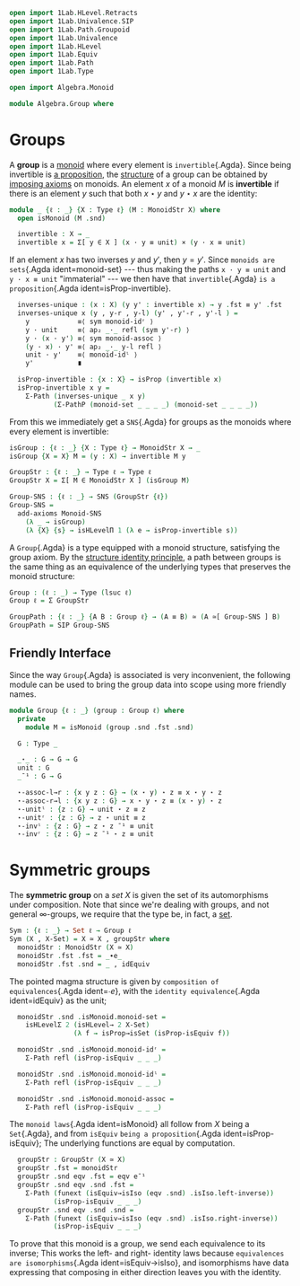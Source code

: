 ```agda
open import 1Lab.HLevel.Retracts
open import 1Lab.Univalence.SIP
open import 1Lab.Path.Groupoid
open import 1Lab.Univalence
open import 1Lab.HLevel
open import 1Lab.Equiv
open import 1Lab.Path
open import 1Lab.Type

open import Algebra.Monoid

module Algebra.Group where
```

# Groups

A **group** is a [monoid] where every element is `invertible`{.Agda}.
Since being invertible is [a proposition],
the [structure] of a group can be obtained by [imposing axioms] on
monoids. An element $x$ of a monoid $M$ is **invertible** if there is an
element $y$ such that both $x \star y$ and $y \star x$ are the identity:

[monoid]: agda://Algebra.Monoid
[structure]: agda://1Lab.Univalence.SIP#SNS
[a proposition]: agda://1Lab.HLevel#isProp
[imposing axioms]: 1Lab.Univalence.SIP.html#adding-axioms

```agda
module _ {ℓ : _} {X : Type ℓ} (M : MonoidStr X) where
  open isMonoid (M .snd)

  invertible : X → _
  invertible x = Σ[ y ∈ X ] (x · y ≡ unit) × (y · x ≡ unit)
```

If an element $x$ has two inverses $y$ and $y'$, then $y = y'$. Since
`monoids are sets`{.Agda ident=monoid-set} --- thus making the paths `x
· y ≡ unit` and `y · x ≡ unit` "immaterial" --- we then have that
`invertible`{.Agda} `is a proposition`{.Agda ident=isProp-invertible}.

```agda
  inverses-unique : (x : X) (y y' : invertible x) → y .fst ≡ y' .fst
  inverses-unique x (y , y-r , y-l) (y' , y'-r , y'-l ) =
    y            ≡⟨ sym monoid-idʳ ⟩
    y · unit     ≡⟨ ap₂ _·_ refl (sym y'-r) ⟩
    y · (x · y') ≡⟨ sym monoid-assoc ⟩
    (y · x) · y' ≡⟨ ap₂ _·_ y-l refl ⟩
    unit · y'    ≡⟨ monoid-idˡ ⟩
    y'           ∎

  isProp-invertible : {x : X} → isProp (invertible x)
  isProp-invertible x y =
    Σ-Path (inverses-unique _ x y)
           (Σ-PathP (monoid-set _ _ _ _) (monoid-set _ _ _ _))
```

From this we immediately get a `SNS`{.Agda} for groups as the monoids
where every element is invertible:

```agda
isGroup : {ℓ : _} {X : Type ℓ} → MonoidStr X → _
isGroup {X = X} M = (y : X) → invertible M y

GroupStr : {ℓ : _} → Type ℓ → Type ℓ
GroupStr X = Σ[ M ∈ MonoidStr X ] (isGroup M)

Group-SNS : {ℓ : _} → SNS (GroupStr {ℓ})
Group-SNS =
  add-axioms Monoid-SNS
    (λ _ → isGroup)
    (λ {X} {s} → isHLevelΠ 1 (λ e → isProp-invertible s))
```

A `Group`{.Agda} is a type equipped with a monoid structure, satisfying
the group axiom. By the [structure identity principle], a path between
groups is the same thing as an equivalence of the underlying types that
preserves the monoid structure:

[structure identity principle]: agda://1Lab.Univalence.SIP

```agda
Group : (ℓ : _) → Type (lsuc ℓ)
Group ℓ = Σ GroupStr

GroupPath : {ℓ : _} {A B : Group ℓ} → (A ≡ B) ≃ (A ≃[ Group-SNS ] B)
GroupPath = SIP Group-SNS
```

## Friendly Interface

Since the way `Group`{.Agda} is associated is very inconvenient, the
following module can be used to bring the group data into scope using
more friendly names.

```agda
module Group {ℓ : _} (group : Group ℓ) where
  private
    module M = isMonoid (group .snd .fst .snd)

  G : Type _

  _⋆_ : G → G → G
  unit : G
  _¯¹ : G → G

  ⋆-assoc-l→r : {x y z : G} → (x ⋆ y) ⋆ z ≡ x ⋆ y ⋆ z
  ⋆-assoc-r→l : {x y z : G} → x ⋆ y ⋆ z ≡ (x ⋆ y) ⋆ z
  ⋆-unitˡ : {z : G} → unit ⋆ z ≡ z
  ⋆-unitʳ : {z : G} → z ⋆ unit ≡ z
  ⋆-invˡ : {z : G} → z ⋆ z ¯¹ ≡ unit
  ⋆-invʳ : {z : G} → z ¯¹ ⋆ z ≡ unit
```

<!--
```
  G = group .fst

  -- Structure
  x ⋆ y = x M.· y
  unit = M.unit
  _¯¹ x = group .snd .snd x .fst

  infixr 30 _⋆_
  infixl 40 _¯¹

  -- Properties
  ⋆-assoc-l→r = M.monoid-assoc
  ⋆-assoc-r→l = sym M.monoid-assoc
  ⋆-unitˡ = M.monoid-idˡ
  ⋆-unitʳ = M.monoid-idʳ
  ⋆-invˡ {z} = group .snd .snd z .snd .fst
  ⋆-invʳ {z} = group .snd .snd z .snd .snd
```
-->

# Symmetric groups

The **symmetric group** on a _set_ $X$ is given the set of its
automorphisms under composition. Note that since we're dealing with
groups, and not general $\infty$-groups, we require that the type be, in
fact, a [set].

[set]: agda://1Lab.HLevel#isSet

```agda
Sym : {ℓ : _} → Set ℓ → Group ℓ
Sym (X , X-Set) = X ≃ X , groupStr where
  monoidStr : MonoidStr (X ≃ X)
  monoidStr .fst .fst = _∙e_
  monoidStr .fst .snd = _ , idEquiv
```

The pointed magma structure is given by `composition of
equivalences`{.Agda ident=_∙e_}, with the `identity equivalence`{.Agda
ident=idEquiv} as the unit;

```agda
  monoidStr .snd .isMonoid.monoid-set =
    isHLevelΣ 2 (isHLevel→ 2 X-Set)
                (λ f → isProp→isSet (isProp-isEquiv f))

  monoidStr .snd .isMonoid.monoid-idʳ =
    Σ-Path refl (isProp-isEquiv _ _ _)

  monoidStr .snd .isMonoid.monoid-idˡ =
    Σ-Path refl (isProp-isEquiv _ _ _)

  monoidStr .snd .isMonoid.monoid-assoc =
    Σ-Path refl (isProp-isEquiv _ _ _)
```

The `monoid laws`{.Agda ident=isMonoid} all follow from $X$ being a
`Set`{.Agda}, and from `isEquiv` `being a proposition`{.Agda
ident=isProp-isEquiv}; The underlying functions are equal by computation.

```agda
  groupStr : GroupStr (X ≃ X)
  groupStr .fst = monoidStr
  groupStr .snd eqv .fst = eqv e¯¹
  groupStr .snd eqv .snd .fst =
    Σ-Path (funext (isEquiv→isIso (eqv .snd) .isIso.left-inverse))
           (isProp-isEquiv _ _ _)
  groupStr .snd eqv .snd .snd =
    Σ-Path (funext (isEquiv→isIso (eqv .snd) .isIso.right-inverse))
           (isProp-isEquiv _ _ _)
```

To prove that this monoid is a group, we send each equivalence to its
inverse; This works the left- and right- identity laws because
`equivalences are isomorphisms`{.Agda ident=isEquiv→isIso}, and
isomorphisms have data expressing that composing in either direction
leaves you with the identity.
